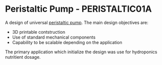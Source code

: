 # Peristaltic Pump - PERISTALTIC01A

A design of universal [peristaltic pump](https://en.wikipedia.org/wiki/Peristaltic_pump). The main design objectives are: 

  * 3D printable contstruction 
  * Use of standard mechanical components
  * Capability to be scalable depending on the application
  
The primary application which initialize the design was use for hydroponics nutritient dosage. 


